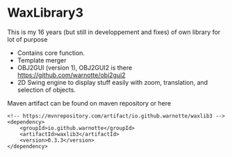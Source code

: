 # WaxLibrary3
This is my 16 years (but still in developpement and fixes) of own library for lot of purpose

- Contains core function.
- Template merger
- OBJ2GUI (version 1), OBJ2GUI2 is there https://github.com/warnotte/obj2gui2
- 2D Swing engine to display stuff easily with zoom, translation, and selection of objects.

Maven artifact can be found on maven repository or here

```
<!-- https://mvnrepository.com/artifact/io.github.warnotte/waxlib3 -->
<dependency>
    <groupId>io.github.warnotte</groupId>
    <artifactId>waxlib3</artifactId>
    <version>0.3.3</version>
</dependency>
```
